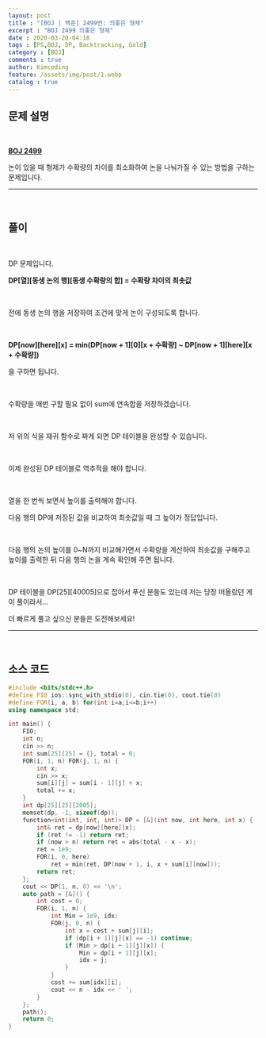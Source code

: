 ```yaml
---
layout: post
title : "[BOJ | 백준] 2499번: 의좋은 형제"
excerpt : "BOJ 2499 의좋은 형제"
date : 2020-03-20-04:18
tags : [PS,BOJ, DP, Backtracking, Gold]
category : [BOJ]
comments : true
author: Kimcoding
feature: /assets/img/post/1.webp
catalog : true
---
```


## 문제 설명

<br/>

**[BOJ 2499](https://www.acmicpc.net/problem/2499)**


논이 있을 때 형제가 수확량의 차이를 최소화하여 논을 나눠가질 수 있는 방법을 구하는 문제입니다.

---
<br/>

## 풀이

<br/>

DP 문제입니다.

**DP[열][동생 논의 행][동생 수확량의 합] = 수확량 차이의 최솟값**

<br/>

전에 동생 논의 행을 저장하여 조건에 맞게 논이 구성되도록 합니다.

<br/>

**DP[now][here][x] = min(DP[now + 1][0][x + 수확량] ~ DP[now + 1][here][x + 수확량])**

을 구하면 됩니다.

<br/>

수확량을 매번 구할 필요 없이 sum에 연속합을 저장하겠습니다.

<br/>

저 위의 식을 재귀 함수로 짜게 되면 DP 테이블을 완성할 수 있습니다.



<br/>

이제 완성된 DP 테이블로 역추적을 해야 합니다.

<br/>

열을 한 번씩 보면서 높이를 출력해야 합니다.

다음 행의 DP에 저장된 값을 비교하여 최솟값일 때 그 높이가 정답입니다.

<br/>

다음 행의 논의 높이를 0~N까지 비교해가면서 수확량을 계산하여 최솟값을 구해주고 높이를 출력한 뒤 다음 행의 논을 계속 확인해 주면 됩니다.

<br/>

DP 테이블을 DP[25][40005]으로 잡아서 푸신 분들도 있는데 저는 당장 떠올랐던 게 이 풀이라서...

더 빠르게 풀고 싶으신 분들은 도전해보세요!

---

<br/>

## <i class="fa fa-code"></i> 소스 코드

```cpp
#include <bits/stdc++.h>
#define FIO ios::sync_with_stdio(0), cin.tie(0), cout.tie(0)
#define FOR(i, a, b) for(int i=a;i<=b;i++)
using namespace std;

int main() {
	FIO;
	int n;
	cin >> n;
	int sum[25][25] = {}, total = 0;
	FOR(i, 1, n) FOR(j, 1, n) {
		int x;
		cin >> x;
		sum[i][j] = sum[i - 1][j] + x;
		total += x;
	}
	int dp[25][25][2005];
	memset(dp, -1, sizeof(dp));
	function<int(int, int, int)> DP = [&](int now, int here, int x) {
		int& ret = dp[now][here][x];
		if (ret != -1) return ret;
		if (now > n) return ret = abs(total - x - x);
		ret = 1e9;
		FOR(i, 0, here)
			ret = min(ret, DP(now + 1, i, x + sum[i][now]));
		return ret;
	};
	cout << DP(1, n, 0) << '\n';
	auto path = [&]() {
		int cost = 0;
		FOR(i, 1, n) {
			int Min = 1e9, idx;
			FOR(j, 0, n) {
				int x = cost + sum[j][i];
				if (dp[i + 1][j][x] == -1) continue;
				if (Min > dp[i + 1][j][x]) {
					Min = dp[i + 1][j][x];
					idx = j;
				}
			}
			cost += sum[idx][i];
			cout << n - idx << ' ';
		}
	};
	path();
	return 0;
}
```
